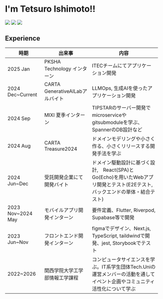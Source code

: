 # I'm Tetsuro Ishimoto!!
<img src="http://github-profile-summary-cards.vercel.app/api/cards/profile-details?username=tetsu-is&theme=chartreuse_dark"></img>
<img src="http://github-profile-summary-cards.vercel.app/api/cards/most-commit-language?username=tetsu-is&theme=chartreuse_dark"></img>
<img src="https://github-readme-stats.vercel.app/api?username=Tetsu-is&count_private=true&show_icons=true&bg_color=000000&hide_border=true&title_color=7fff00&icon_color=238636&text_color=ffffff"></img>
## Experience 
| 時期 | 出来事 | 内容 |
| ---- | ---- | ---- |
| 2025 Jan | PKSHA Technology インターン | ITECチームにてアプリケーション開発 |
| 2024 Dec~Current | CARTA GenerativeAILabアルバイト | LLMOps, 生成AIを使ったアプリケーション開発 |
| 2024 Sep | MIXI 夏季インターン| TIPSTARのサーバー開発でmicroserviceやgitsubmoduleを学ぶ、SpannerのDB設計など |
| 2024 Aug | CARTA Treasure2024 | ドメインモデリングや小さく作る、小さくリリースする開発手法を学ぶ |
| 2024 Jun~Dec | 受託開発企業にて開発バイト | ドメイン駆動設計に基づく設計,　React(SPA)とGo(Echo)を用いたWebアプリ開発とテスト(E2Eテスト,バックエンドの単体・結合テスト)| 
| 2023 Nov~2024 May | モバイルアプリ開発インターン | 要件定義、Flutter, Riverpod, Supabase等で開発 | 
| 2023 Jun~Nov | フロントエンド開発インターン | figmaでデザイン、Next.js, TypeScript, taildwindで開発、jest, Storybookでテスト |
| 2022~2026 | 関西学院大学工学部情報工学課程 | コンピュータサイエンスを学ぶ。IT系学生団体Tech.Uniの運営メンバーの活動を通してイベント企画やコミュニティ活性化について学ぶ|

